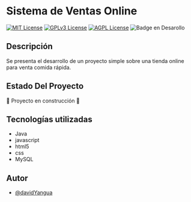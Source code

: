 # Sistema de Ventas Online



[![MIT License](https://img.shields.io/badge/License-MIT-green.svg)](https://choosealicense.com/licenses/mit/)
[![GPLv3 License](https://img.shields.io/badge/License-GPL%20v3-yellow.svg)](https://opensource.org/licenses/)
[![AGPL License](https://img.shields.io/badge/license-AGPL-blue.svg)](http://www.gnu.org/licenses/agpl-3.0)
![Badge en Desarollo](https://img.shields.io/badge/STATUS-EN%20DESAROLLO-green)


  
## Descripción
Se presenta el desarrollo de un proyecto simple sobre una tienda online para venta comida rápida.


## Estado Del Proyecto
:construction: Proyecto en construcción :construction:


## Tecnologías utilizadas
- Java
- javascript
- html5
- css
- MySQL

## Autor

- [@davidYangua](https://github.com/davidYangua)